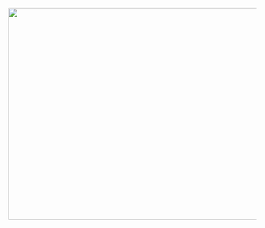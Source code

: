 <p align="center">
<img width=850" height="430" src="https://i.pinimg.com/736x/1e/98/4d/1e984dc66808f7b0842d0e3d3ba8bc9f.jpg">
</p>
